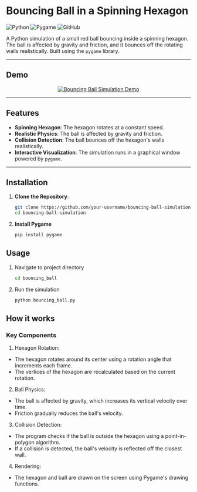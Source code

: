 # Bouncing Ball in a Spinning Hexagon

![Python](https://img.shields.io/badge/Python-3.x-blue) ![Pygame](https://img.shields.io/badge/Pygame-2.x-green) ![GitHub](https://img.shields.io/badge/GitHub-Open%20Source-brightgreen)

A Python simulation of a small red ball bouncing inside a spinning hexagon. The ball is affected by gravity and friction, and it bounces off the rotating walls realistically. Built using the `pygame` library.

---

## Demo

<div align="center">
  <a href="">
    <img src="https://youtu.be/jZo-7a75fYw?si=Z-suRef2bLiX8QCs" alt="Bouncing Ball Simulation Demo">
  </a>
</div>

---

## Features
- **Spinning Hexagon**: The hexagon rotates at a constant speed.
- **Realistic Physics**: The ball is affected by gravity and friction.
- **Collision Detection**: The ball bounces off the hexagon's walls realistically.
- **Interactive Visualization**: The simulation runs in a graphical window powered by `pygame`.

---

## Installation
1. **Clone the Repository**:
   ```bash
   git clone https://github.com/your-username/bouncing-ball-simulation.git
   cd bouncing-ball-simulation
   ```
2. **Install Pygame**
   ```bash
   pip install pygame
   ```

## Usage
1. Navigate to project directory
   ```bash
   cd bouncing_ball
3. Run the simulation
   ```bash
   python bouncing_ball.py
   ```

## How it works

### Key Components

1. Hexagon Rotation:

- The hexagon rotates around its center using a rotation angle that increments each frame.
- The vertices of the hexagon are recalculated based on the current rotation.

2. Ball Physics:

- The ball is affected by gravity, which increases its vertical velocity over time.
- Friction gradually reduces the ball's velocity.

3. Collision Detection:

- The program checks if the ball is outside the hexagon using a point-in-polygon algorithm.
- If a collision is detected, the ball's velocity is reflected off the closest wall.

4. Rendering:

- The hexagon and ball are drawn on the screen using Pygame's drawing functions.
